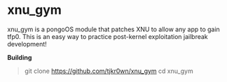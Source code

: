 # xnu_gym
xnu_gym is a pongoOS module that patches XNU to allow any app to gain tfp0. This is an easy way to practice post-kernel exploitation jailbreak development!

**Building**
>git clone https://github.com/tjkr0wn/xnu_gym
>cd xnu_gym
>

